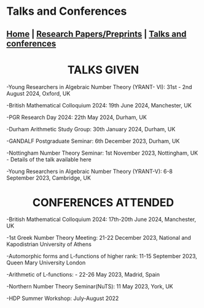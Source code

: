 # Talks and Conferences

[Home](./index.md) | [Research Papers/Preprints](./Papers.md) | [Talks and conferences](./Talks.md)
---


<h1 style="text-align: center;">TALKS GIVEN</h1>

-Young Researchers in Algebraic Number Theory (YRANT- VI): 31st - 2nd August 2024, Oxford, UK

-British Mathematical Colloquium 2024: 19th June 2024, Manchester, UK

-PGR Research Day 2024: 22th May 2024, Durham, UK

-Durham Arithmetic Study Group: 30th January 2024, Durham, UK

-GANDALF Postgraduate Seminar: 6th December 2023, Durham, UK

-Nottingham Number Theory Seminar: 1st November 2023, Nottingham, UK - Details of the talk available here 

-Young Researchers in Algebraic Number Theory (YRANT-V): 6-8 September 2023, Cambridge, UK

<h1 style="text-align: center;">CONFERENCES ATTENDED</h1>

-British Mathematical Colloquium 2024: 17th-20th June 2024, Manchester, UK

-1st Greek Number Theory Meeting: 21-22 December 2023, National and Kapodistrian University of Athens

-Automorphic forms and L-functions of higher rank: 11-15 September 2023, Queen Mary University London

-Arithmetic of L-functions: - 22-26 May 2023, Madrid, Spain

-Northern Number Theory Seminar(NuTS): 11 May 2023, York, UK

-HDP Summer Workshop: July-August 2022
